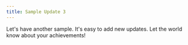 ```yaml
---
title: Sample Update 3
---
```


Let's have another sample. It's easy to add new updates. Let the world know about your achievements!
